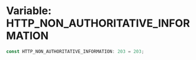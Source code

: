 # Variable: HTTP\_NON\_AUTHORITATIVE\_INFORMATION

```ts
const HTTP_NON_AUTHORITATIVE_INFORMATION: 203 = 203;
```
